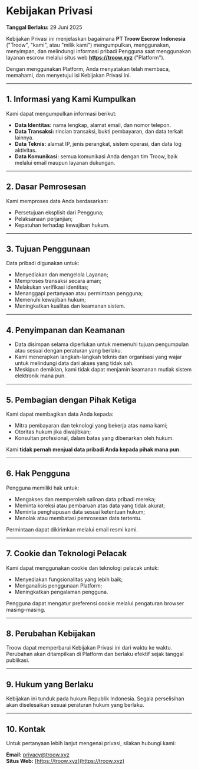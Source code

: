 # Kebijakan Privasi

**Tanggal Berlaku:** 29 Juni 2025

Kebijakan Privasi ini menjelaskan bagaimana **PT Troow Escrow Indonesia** ("Troow", "kami", atau "milik kami") mengumpulkan, menggunakan, menyimpan, dan melindungi informasi pribadi Pengguna saat menggunakan layanan escrow melalui situs web **https://troow.xyz** ("Platform").

Dengan menggunakan Platform, Anda menyatakan telah membaca, memahami, dan menyetujui isi Kebijakan Privasi ini.

---

## 1. Informasi yang Kami Kumpulkan

Kami dapat mengumpulkan informasi berikut:

- **Data Identitas:** nama lengkap, alamat email, dan nomor telepon.
- **Data Transaksi:** rincian transaksi, bukti pembayaran, dan data terkait lainnya.
- **Data Teknis:** alamat IP, jenis perangkat, sistem operasi, dan data log aktivitas.
- **Data Komunikasi:** semua komunikasi Anda dengan tim Troow, baik melalui email maupun layanan dukungan.

---

## 2. Dasar Pemrosesan

Kami memproses data Anda berdasarkan:

- Persetujuan eksplisit dari Pengguna;
- Pelaksanaan perjanjian;
- Kepatuhan terhadap kewajiban hukum.

---

## 3. Tujuan Penggunaan

Data pribadi digunakan untuk:

- Menyediakan dan mengelola Layanan;
- Memproses transaksi secara aman;
- Melakukan verifikasi identitas;
- Menanggapi pertanyaan atau permintaan pengguna;
- Memenuhi kewajiban hukum;
- Meningkatkan kualitas dan keamanan sistem.

---

## 4. Penyimpanan dan Keamanan

- Data disimpan selama diperlukan untuk memenuhi tujuan pengumpulan atau sesuai dengan peraturan yang berlaku.
- Kami menerapkan langkah-langkah teknis dan organisasi yang wajar untuk melindungi data dari akses yang tidak sah.
- Meskipun demikian, kami tidak dapat menjamin keamanan mutlak sistem elektronik mana pun.

---

## 5. Pembagian dengan Pihak Ketiga

Kami dapat membagikan data Anda kepada:

- Mitra pembayaran dan teknologi yang bekerja atas nama kami;
- Otoritas hukum jika diwajibkan;
- Konsultan profesional, dalam batas yang dibenarkan oleh hukum.

Kami **tidak pernah menjual data pribadi Anda kepada pihak mana pun**.

---

## 6. Hak Pengguna

Pengguna memiliki hak untuk:

- Mengakses dan memperoleh salinan data pribadi mereka;
- Meminta koreksi atau pembaruan atas data yang tidak akurat;
- Meminta penghapusan data sesuai ketentuan hukum;
- Menolak atau membatasi pemrosesan data tertentu.

Permintaan dapat dikirimkan melalui email resmi kami.

---

## 7. Cookie dan Teknologi Pelacak

Kami dapat menggunakan cookie dan teknologi pelacak untuk:

- Menyediakan fungsionalitas yang lebih baik;
- Menganalisis penggunaan Platform;
- Meningkatkan pengalaman pengguna.

Pengguna dapat mengatur preferensi cookie melalui pengaturan browser masing-masing.

---

## 8. Perubahan Kebijakan

Troow dapat memperbarui Kebijakan Privasi ini dari waktu ke waktu. Perubahan akan ditampilkan di Platform dan berlaku efektif sejak tanggal publikasi.

---

## 9. Hukum yang Berlaku

Kebijakan ini tunduk pada hukum Republik Indonesia. Segala perselisihan akan diselesaikan sesuai peraturan hukum yang berlaku.

---

## 10. Kontak

Untuk pertanyaan lebih lanjut mengenai privasi, silakan hubungi kami:

**Email:** [privacy@troow.xyz](mailto:privacy@troow.xyz)  
**Situs Web:** [https://troow.xyz](https://troow.xyz)
